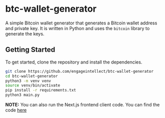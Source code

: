 # btc-wallet-generator

A simple Bitcoin wallet generator that generates a Bitcoin wallet address and private key. It is written in Python and uses the `bitcoin` library to generate the keys.

## Getting Started

To get started, clone the repository and install the dependencies.

```bash
git clone https://github.com/engageintellect/btc-wallet-generator
cd btc-wallet-generator
python3 -m venv venv
source venv/bin/activate
pip install -r requirements.txt
python3 main.py
```

**NOTE:** You can also run the Next.js frontend client code. You can find the code [here](https://github.com/engageintellect/wally)
